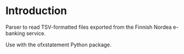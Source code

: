 Introduction
============

Parser to read TSV-formatted files exported from the Finnish Nordea e-banking service.

Use with the ofxstatement Python package.

